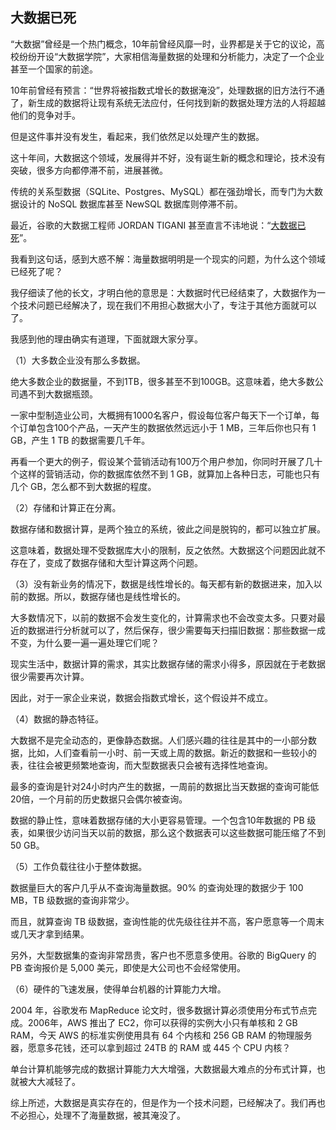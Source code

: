 ## 大数据已死

“大数据”曾经是一个热门概念，10年前曾经风靡一时，业界都是关于它的议论，高校纷纷开设“大数据学院”，大家相信海量数据的处理和分析能力，决定了一个企业甚至一个国家的前途。

10年前曾经有预言：“世界将被指数式增长的数据淹没”，处理数据的旧方法行不通了，新生成的数据将让现有系统无法应付，任何找到新的数据处理方法的人将超越他们的竞争对手。

但是这件事并没有发生，看起来，我们依然足以处理产生的数据。

这十年间，大数据这个领域，发展得并不好，没有诞生新的概念和理论，技术没有突破，很多方向都停滞不前，进展甚微。

传统的关系型数据（SQLite、Postgres、MySQL）都在强劲增长，而专门为大数据设计的 NoSQL 数据库甚至 NewSQL 数据库则停滞不前。

最近，谷歌的大数据工程师 JORDAN TIGANI 甚至直言不讳地说：“[大数据已死](https://motherduck.com/blog/big-data-is-dead/)”。

我看到这句话，感到大惑不解：海量数据明明是一个现实的问题，为什么这个领域已经死了呢？

我仔细读了他的长文，才明白他的意思是：大数据时代已经结束了，大数据作为一个技术问题已经解决了，现在我们不用担心数据大小了，专注于其他方面就可以了。

我感到他的理由确实有道理，下面就跟大家分享。

（1）大多数企业没有那么多数据。

绝大多数企业的数据量，不到1TB，很多甚至不到100GB。这意味着，绝大多数公司遇不到大数据瓶颈。

一家中型制造业公司，大概拥有1000名客户，假设每位客户每天下一个订单，每个订单包含100个产品，一天产生的数据依然远远小于 1 MB，三年后你也只有 1 GB，产生 1 TB 的数据需要几千年。

再看一个更大的例子，假设某个营销活动有100万个用户参加，你同时开展了几十个这样的营销活动，你的数据库依然不到 1 GB，就算加上各种日志，可能也只有几个 GB，怎么都不到大数据的程度。

（2）存储和计算正在分离。

数据存储和数据计算，是两个独立的系统，彼此之间是脱钩的，都可以独立扩展。

这意味着，数据处理不受数据库大小的限制，反之依然。大数据这个问题因此就不存在了，变成了数据存储和大型计算这两个问题。

（3）没有新业务的情况下，数据是线性增长的。每天都有新的数据进来，加入以前的数据。所以，数据存储也是线性增长的。

大多数情况下，以前的数据不会发生变化的，计算需求也不会改变太多。只要对最近的数据进行分析就可以了，然后保存，很少需要每天扫描旧数据：那些数据一成不变，为什么要一遍一遍处理它们呢？

现实生活中，数据计算的需求，其实比数据存储的需求小得多，原因就在于老数据很少需要再次计算。

因此，对于一家企业来说，数据会指数式增长，这个假设并不成立。

（4）数据的静态特征。

大数据不是完全动态的，更像静态数据。人们感兴趣的往往是其中的一小部分数据，比如，人们查看前一小时、前一天或上周的数据。新近的数据和一些较小的表，往往会被更频繁地查询，而大型数据表只会被有选择性地查询。

最多的查询是针对24小时内产生的数据，一周前的数据比当天数据的查询可能低20倍，一个月前的历史数据只会偶尔被查询。

数据的静止性，意味着数据存储的大小更容易管理。一个包含10年数据的 PB 级表，如果很少访问当天以前的数据，那么这个数据表可以这些数据可能压缩了不到 50 GB。

（5）工作负载往往小于整体数据。

数据量巨大的客户几乎从不查询海量数据。90% 的查询处理的数据少于 100 MB，TB 级数据的查询非常少。

而且，就算查询 TB 级数据，查询性能的优先级往往并不高，客户愿意等一个周末或几天才拿到结果。

另外，大型数据集的查询非常昂贵，客户也不愿意多使用。谷歌的 BigQuery 的 PB 查询报价是 5,000 美元，即使是大公司也不会经常使用。

（6）硬件的飞速发展，使得单台机器的计算能力大增。

2004 年，谷歌发布 MapReduce 论文时，很多数据计算必须使用分布式节点完成。2006年，AWS 推出了 EC2，你可以获得的实例大小只有单核和 2 GB RAM，今天 AWS 的标准实例使用具有 64 个内核和 256 GB RAM 的物理服务器，愿意多花钱，还可以拿到超过 24TB 的 RAM 或 445 个 CPU 内核？

单台计算机能够完成的数据计算能力大大增强，大数据最大难点的分布式计算，也就被大大减轻了。

综上所述，大数据是真实存在的，但是作为一个技术问题，已经解决了。我们再也不必担心，处理不了海量数据，被其淹没了。
